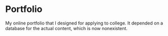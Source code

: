 Portfolio
=========

My online portfolio that I designed for applying to college. It depended on a database for the actual content, which is now nonexistent.

